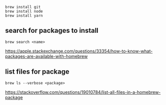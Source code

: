 ```
brew install git
brew install node
brew install yarn
```

## search for packages to install

`brew search <name>`

https://apple.stackexchange.com/questions/33354/how-to-know-what-packages-are-available-with-homebrew

## list files for package

`brew ls --verbose <package>`

https://stackoverflow.com/questions/19010784/list-all-files-in-a-homebrew-package